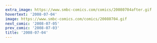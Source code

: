 ```yaml
---
extra_image: https://www.smbc-comics.com/comics/20080704after.gif
hovertext: '2008-07-04'
image: https://www.smbc-comics.com/comics/20080704.gif
next_comic: '2008-07-05'
prev_comic: '2008-07-03'
title: '2008-07-04'
---
```


